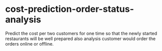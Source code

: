 # cost-prediction-order-status-analysis
Predict the cost per two customers for one time so that the newly started restaurants  will be well prepared also analysis customer would order the orders online or offline.
